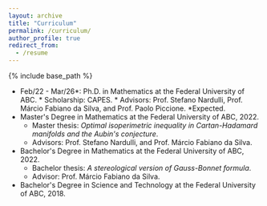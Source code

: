 ```yaml
---
layout: archive
title: "Curriculum"
permalink: /curriculum/
author_profile: true
redirect_from:
  - /resume
---
```


{% include base_path %}

* Feb/22 - Mar/26*: Ph.D. in Mathematics at the Federal University of ABC.
                    * Scholarship: CAPES.
                    * Advisors: Prof. Stefano Nardulli, Prof. Márcio Fabiano da Silva, and Prof. Paolo Piccione.
                      *Expected.
* Master's Degree in Mathematics at the Federal University of ABC, 2022.
  * Master thesis: _Optimal isoperimetric inequality in Cartan-Hadamard manifolds and the Aubin's conjecture_.
  * Advisors: Prof. Stefano Nardulli, and Prof. Márcio Fabiano da Silva.
* Bachelor's Degree in Mathematics at the Federal University of ABC, 2022.
  * Bachelor thesis: _A stereological version of Gauss-Bonnet formula_.
  * Advisor: Prof. Márcio Fabiano da Silva.
* Bachelor's Degree in Science and Technology at the Federal University of ABC, 2018. 
